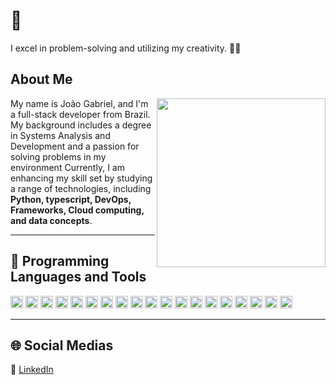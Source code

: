 # 👋

I excel in problem-solving and utilizing my creativity. 🤷‍♂️

## About Me

<img align="right" width="270" src="https://i.pinimg.com/originals/d7/64/84/d76484f755763b87d45ec9c56e21b37c.gif" />

My name is João Gabriel, and I'm a full-stack developer from Brazil.  
My background includes a degree in Systems Analysis and Development and a passion for solving problems in my environment 
Currently, I am enhancing my skill set by studying a range of technologies, including **Python, typescript, DevOps, Frameworks, Cloud computing, and data concepts**.

---

## 🧠 Programming Languages and Tools
<code><img height="20" src="https://img.shields.io/badge/Python-14354C?style=for-the-badge&logo=python&logoColor=white"></code>
<code><img height="20" src="https://img.shields.io/badge/NumPy-013243?style=for-the-badge&logo=numpy&logoColor=white"></code>
<code><img height="20" src="https://img.shields.io/badge/pandas-150458?style=for-the-badge&logo=pandas&logoColor=white"></code>
<code><img height="20" src="https://img.shields.io/badge/TypeScript-007ACC?style=for-the-badge&logo=typescript&logoColor=white"></code>
<code><img height="20" src="https://img.shields.io/badge/Node.js-43853D?style=for-the-badge&logo=node.js&logoColor=white"></code>
<code><img height="20" src="https://img.shields.io/badge/Express.js-000000?style=for-the-badge&logo=express&logoColor=white"></code>
<code><img height="20" src="https://img.shields.io/badge/React-20232A?style=for-the-badge&logo=react&logoColor=61DAFB"></code>
<code><img height="20" src="https://img.shields.io/badge/Next.js-black?style=for-the-badge&logo=next.js&logoColor=white"></code>
<code><img height="20" src="https://img.shields.io/badge/Tailwind_CSS-38B2AC?style=for-the-badge&logo=tailwind-css&logoColor=white"></code>
<code><img height="20" src="https://custom-icon-badges.demolab.com/badge/AWS-%23FF9900.svg?logo=aws&logoColor=white"></code>
<code><img height="20" src="https://custom-icon-badges.demolab.com/badge/Oracle%20Cloud-F80000?logo=oracle&logoColor=white"></code>
<code><img height="20" src="https://img.shields.io/badge/Docker-2496ED?style=for-the-badge&logo=docker&logoColor=white"></code>
<code><img height="20" src="https://img.shields.io/badge/Linux-E34F26?style=for-the-badge&logo=linux&logoColor=black"></code>
<code><img height="20" src="https://img.shields.io/badge/Insomnia-4000BF?logo=insomnia&logoColor=white"></code>
<code><img height="20" src="https://img.shields.io/badge/GitHub_Actions-2088FF?logo=github-actions&logoColor=white"></code>
<code><img height="20" src="https://img.shields.io/badge/Terraform-844FBA?logo=terraform&logoColor=fff"></code>
<code><img height="20" src="https://img.shields.io/badge/Postgres-%23316192.svg?logo=postgresql&logoColor=white"></code>
<code><img height="20" src="https://img.shields.io/badge/MongoDB-%234ea94b.svg?logo=mongodb&logoColor=white"></code>
<code><img height="20" src="https://img.shields.io/badge/Figma-F24E1E?logo=figma&logoColor=white"></code>

---

## 🌐 Social Medias
👔 [LinkedIn][linkedin]

[linkedin]: https://linkedin.com/in/joagabri
